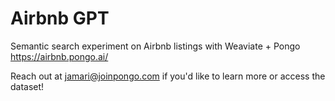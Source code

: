 # Airbnb GPT
Semantic search experiment on Airbnb listings with Weaviate + Pongo
https://airbnb.pongo.ai/

Reach out at jamari@joinpongo.com if you'd like to learn more or access the dataset!
